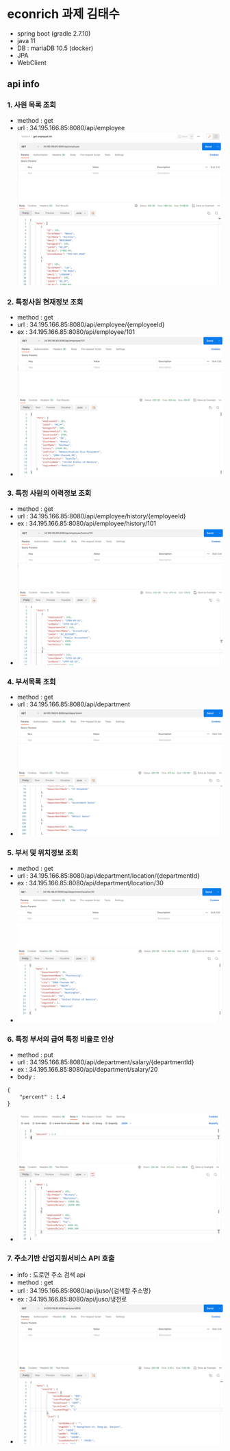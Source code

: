 # econrich 과제 김태수 

- spring boot (gradle 2.7.10)
- java 11
- DB : mariaDB 10.5 (docker)
- JPA 
- WebClient
 
 
 

 

## api info

### 1. 사원 목록 조회

- method : get
- url : 34.195.166.85:8080/api/employee
![img.png](img.png)

### 2. 특정사원 현재정보 조회

- method : get
- url : 34.195.166.85:8080/api/employee/{employeeId}
- ex : 34.195.166.85:8080/api/employee/101
- ![img_1.png](img_1.png)

### 3. 특정 사원의 이력정보 조회

- method : get 
- url : 34.195.166.85:8080/api/employee/history/{employeeId}
- ex : 34.195.166.85:8080/api/employee/history/101
- ![img_2.png](img_2.png)


### 4. 부서목록 조회

- method : get
- url : 34.195.166.85:8080/api/department
- ![img_3.png](img_3.png)

### 5. 부서 및 위치정보 조회

- method : get
- url : 34.195.166.85:8080/api/department/location/{departmentId}
- ex : 34.195.166.85:8080/api/department/location/30
- ![img_4.png](img_4.png)

### 6. 특정 부서의 급여 특정 비율로 인상

- method : put 
- url : 34.195.166.85:8080/api/department/salary/{departmentId}
- ex : 34.195.166.85:8080/api/department/salary/20
- body : 

```aidl
{
    "percent" : 1.4
}
```

- ![img_5.png](img_5.png)

### 7. 주소기반 산업지원서비스 API 호출

- info : 도로면 주소 검색 api
- method : get
- url : 34.195.166.85:8080/api/juso/{검색할 주소명}
- ex : 34.195.166.85:8080/api/juso/냉천로
- ![img_6.png](img_6.png)